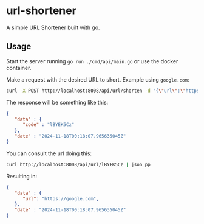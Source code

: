 # url-shortener

A simple URL Shortener built with go.

## Usage

Start the server running `go run ./cmd/api/main.go` or use the docker container.

Make a request with the desired URL to short. Example using `google.com`:

```sh
curl -X POST http://localhost:8008/api/url/shorten -d "{\"url\":\"https://google.com\"}" | json_pp
```

The response will be something like this:

```json
{
   "data" : {
      "code" : "lBYEK5Cz"
   },
   "date" : "2024-11-18T00:18:07.965635045Z"
}
```

You can consult the url doing this:

```sh
curl http://localhost:8008/api/url/lBYEK5Cz | json_pp
```

Resulting in:

```json
{
   "data" : {
	  "url": "https://google.com",
   },
   "date" : "2024-11-18T00:18:07.965635045Z"
}
```
